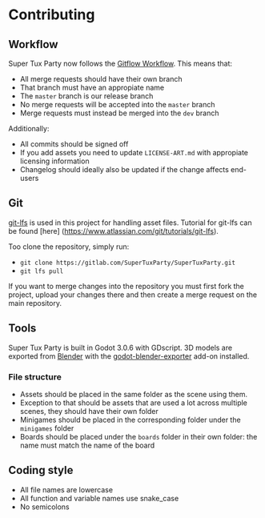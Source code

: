 # Contributing

## Workflow
Super Tux Party now follows the [Gitflow Workflow](https://www.atlassian.com/git/tutorials/comparing-workflows/gitflow-workflow).
This means that:
- All merge requests should have their own branch
- That branch must have an appropiate name
- The `master` branch is our release branch
- No merge requests will be accepted into the `master` branch
- Merge requests must instead be merged into the `dev` branch

Additionally:
- All commits should be signed off
- If you add assets you need to update `LICENSE-ART.md` with appropiate licensing information
- Changelog should ideally also be updated if the change affects end-users

## Git
[git-lfs](https://git-lfs.github.com/) is used in this project for handling
asset files. Tutorial for git-lfs can be found [here]
(https://www.atlassian.com/git/tutorials/git-lfs).

Too clone the repository, simply run:
- `git clone https://gitlab.com/SuperTuxParty/SuperTuxParty.git`
- `git lfs pull`

If you want to merge changes into the repository you must first fork the
project, upload your changes there and then create a merge request on the main
repository.

## Tools
Super Tux Party is built in Godot 3.0.6 with GDscript.
3D models are exported from [Blender](https://www.blender.org/) with the
[godot-blender-exporter](https://github.com/godotengine/godot-blender-exporter)
add-on installed.
### File structure
- Assets should be placed in the same folder as the scene using them.
- Exception to that should be assets that are used a lot across multiple scenes,
  they should have their own folder
- Minigames should be placed in the corresponding folder under the `minigames`
  folder
- Boards should be placed under the `boards` folder in their own folder: the
  name must match the name of the board

## Coding style
- All file names are lowercase
- All function and variable names use snake_case
- No semicolons
